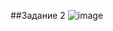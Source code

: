 ##Задание 2
![image](https://github.com/Tufuru/SQL/assets/144116593/fe239006-2db6-4a42-a4cc-e36476ae3e2d)
